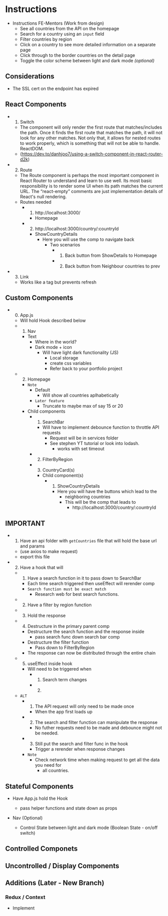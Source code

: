# Instructions 
- Instructions FE-Mentors (Work from design)
    - See all countries from the API on the homepage
    - Search for a country using an `input` field
    - Filter countries by region
    - Click on a country to see more detailed information on a separate page
    - Click through to the border countries on the detail page
    - Toggle the color scheme between light and dark mode *(optional)*

## Considerations 
- The SSL cert on the endpoint has expired 

## React Components 
- 1. Switch
    - The <Switch /> component will only render the first route that matches/includes the path. Once it finds the first route that matches the path, it will not look for any other matches. Not only that, it allows for nested routes to work properly, which is something that <Router /> will not be able to handle. ReactDOM.
    - (https://dev.to/danhjoo7/using-a-switch-component-in-react-router-d2k)
- 2. Route
    - The Route component is perhaps the most important component in React Router to understand and learn to use well. Its most basic responsibility is to render some UI when its path matches the current URL. The “react-empty” comments are just implementation details of React's null rendering.
    - Routes needed 
        - 1. http://localhost:3000/
            - Homepage
        - 2. http://localhost:3000/country/:countryId
            - ShowCountryDetails 
                - Here you will use the <Link /> comp to navigate back 
                    - Two scenarios
                        - 1. Back button from ShowDetails to Homepage 
                        - 2. Back button from Neighbour countries to prev 
- 3. Link
    - Works like a tag but prevents refresh 

## Custom Components
- 0. App.js
    - Will hold Hook described below 
    - 1. Nav
        - Text
            - Where in the world? 
            - Dark mode + icon
                - Will have light dark functionality (JS)
                    - Local storage 
                    - create css variables 
                    - Refer back to your portfolio project 
    - 2. Homepage
        - `Note`
            - Default 
                - Will show all countries aplhabetically 
            - `Later feature`
                - Truncate to maybe max of say 15 or 20
        - Child components 
            - 1. SearchBar
                - Will have to implement debounce function to throttle API requests
                    - Request will be in services folder 
                    - See stephen YT tutorial or look into lodash. 
                        - works with set timeout 
            - 2. FilterByRegion 
            - 3. CountryCard(s) 
                - Child component(s)
                    - 1. ShowCountryDetails
                        - Here you will have the buttons which lead to the 
                            - neighboring countries 
                            - This will be the <Link /> comp that leads to 
                                - http://localhost:3000/country/:countryId   

## IMPORTANT
- 1. Have an api folder with `getCountries` file that will hold the base url and params 
    - (use axios to make request)
    - export this file 
- 2. Have a hook that will 
    - 1. Have a search function in it to pass down to SearchBar
        - Each time search triggered then useEffect will rerender comp
        - `Search function must be exact match`
            - Research web for best search functions. 
    - 2. Have a filter by region function 
    - 3. Hold the response 
    - 4. Destructure in the primary parent comp
        - Destructure the search function and the response inside 
            - pass search func down search bar comp 
        - Destructure the filter function
            - Pass down to FilterByRegion 
        - The response can now be distributed through the entire chain 
    - 5. useEffect inside hook 
        - Will need to be triggered when 
            - 1. Search term changes 
            - 2.
    - `ALT`
        - 1. The API request will only need to be made once 
            - When the app first loads up 
        - 2. The search and filter function can manipulate the response 
            - No futher requests need to be made and debounce might not be needed. 
        - 3. Still put the search and filter func in the hook 
            - Trigger a rerender when response changes  
        - `Note`
            - Check network time when making request to get all the data you need for 
                - all countries. 
## Stateful Components
- Have App.js hold the Hook 
    - pass helper functions and state down as props

- Nav (Optional)
    - Control State between light and dark mode (Boolean State - on/off switch)

## Controlled Componets 
## Uncontrolled / Display Components 
## Additions (Later - New Branch) 
### Redux / Context
- Implement